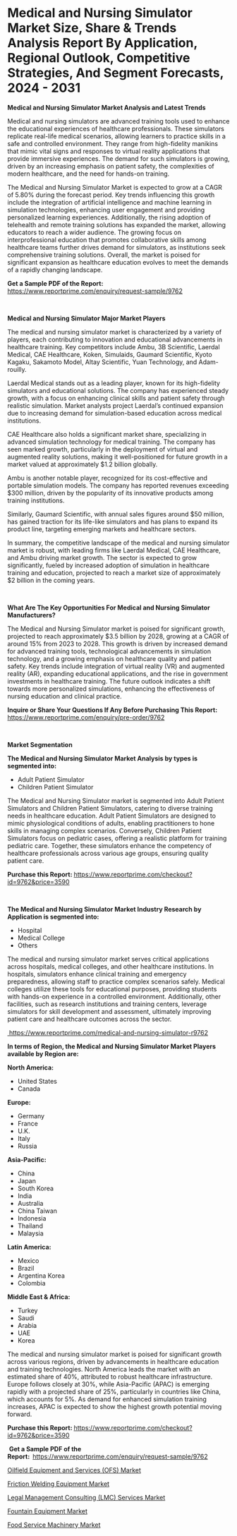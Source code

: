 <p><h1>Medical and Nursing Simulator Market Size, Share & Trends Analysis Report By Application, Regional Outlook, Competitive Strategies, And Segment Forecasts, 2024 - 2031</h1></p><p><strong>Medical and Nursing Simulator Market Analysis and Latest Trends</strong></p>
<p><p>Medical and nursing simulators are advanced training tools used to enhance the educational experiences of healthcare professionals. These simulators replicate real-life medical scenarios, allowing learners to practice skills in a safe and controlled environment. They range from high-fidelity manikins that mimic vital signs and responses to virtual reality applications that provide immersive experiences. The demand for such simulators is growing, driven by an increasing emphasis on patient safety, the complexities of modern healthcare, and the need for hands-on training.</p><p>The Medical and Nursing Simulator Market is expected to grow at a CAGR of 5.80% during the forecast period. Key trends influencing this growth include the integration of artificial intelligence and machine learning in simulation technologies, enhancing user engagement and providing personalized learning experiences. Additionally, the rising adoption of telehealth and remote training solutions has expanded the market, allowing educators to reach a wider audience. The growing focus on interprofessional education that promotes collaborative skills among healthcare teams further drives demand for simulators, as institutions seek comprehensive training solutions. Overall, the market is poised for significant expansion as healthcare education evolves to meet the demands of a rapidly changing landscape.</p></p>
<p><strong>Get a Sample PDF of the Report:&nbsp;</strong> <a href="https://www.reportprime.com/enquiry/request-sample/9762?utm_campaign=1119&utm_medium=2&utm_source=Github&utm_content=ia&utm_term=28112024&utm_id=medical-and-nursing-simulator">https://www.reportprime.com/enquiry/request-sample/9762</a></p>
<p>&nbsp;</p>
<p><strong>Medical and Nursing Simulator Major Market Players</strong></p>
<p><p>The medical and nursing simulator market is characterized by a variety of players, each contributing to innovation and educational advancements in healthcare training. Key competitors include Ambu, 3B Scientific, Laerdal Medical, CAE Healthcare, Koken, Simulaids, Gaumard Scientific, Kyoto Kagaku, Sakamoto Model, Altay Scientific, Yuan Technology, and Adam-rouilly.</p><p>Laerdal Medical stands out as a leading player, known for its high-fidelity simulators and educational solutions. The company has experienced steady growth, with a focus on enhancing clinical skills and patient safety through realistic simulation. Market analysts project Laerdal’s continued expansion due to increasing demand for simulation-based education across medical institutions.</p><p>CAE Healthcare also holds a significant market share, specializing in advanced simulation technology for medical training. The company has seen marked growth, particularly in the deployment of virtual and augmented reality solutions, making it well-positioned for future growth in a market valued at approximately $1.2 billion globally.</p><p>Ambu is another notable player, recognized for its cost-effective and portable simulation models. The company has reported revenues exceeding $300 million, driven by the popularity of its innovative products among training institutions.</p><p>Similarly, Gaumard Scientific, with annual sales figures around $50 million, has gained traction for its life-like simulators and has plans to expand its product line, targeting emerging markets and healthcare sectors.</p><p>In summary, the competitive landscape of the medical and nursing simulator market is robust, with leading firms like Laerdal Medical, CAE Healthcare, and Ambu driving market growth. The sector is expected to grow significantly, fueled by increased adoption of simulation in healthcare training and education, projected to reach a market size of approximately $2 billion in the coming years.</p></p>
<p>&nbsp;</p>
<p><strong>What Are The Key Opportunities For Medical and Nursing Simulator Manufacturers?</strong></p>
<p><p>The Medical and Nursing Simulator market is poised for significant growth, projected to reach approximately $3.5 billion by 2028, growing at a CAGR of around 15% from 2023 to 2028. This growth is driven by increased demand for advanced training tools, technological advancements in simulation technology, and a growing emphasis on healthcare quality and patient safety. Key trends include integration of virtual reality (VR) and augmented reality (AR), expanding educational applications, and the rise in government investments in healthcare training. The future outlook indicates a shift towards more personalized simulations, enhancing the effectiveness of nursing education and clinical practice.</p></p>
<p><strong>Inquire or Share Your Questions If Any Before Purchasing This Report:</strong> <a href="https://www.reportprime.com/enquiry/pre-order/9762?utm_campaign=1119&utm_medium=2&utm_source=Github&utm_content=ia&utm_term=28112024&utm_id=medical-and-nursing-simulator">https://www.reportprime.com/enquiry/pre-order/9762</a></p>
<p>&nbsp;</p>
<p><strong>Market Segmentation</strong></p>
<p><strong>The Medical and Nursing Simulator Market Analysis by types is segmented into:</strong></p>
<p><ul><li>Adult Patient Simulator</li><li>Children Patient Simulator</li></ul></p>
<p><p>The Medical and Nursing Simulator market is segmented into Adult Patient Simulators and Children Patient Simulators, catering to diverse training needs in healthcare education. Adult Patient Simulators are designed to mimic physiological conditions of adults, enabling practitioners to hone skills in managing complex scenarios. Conversely, Children Patient Simulators focus on pediatric cases, offering a realistic platform for training pediatric care. Together, these simulators enhance the competency of healthcare professionals across various age groups, ensuring quality patient care.</p></p>
<p><strong>Purchase this Report:&nbsp;</strong><a href="https://www.reportprime.com/checkout?id=9762&price=3590&utm_campaign=1119&utm_medium=2&utm_source=Github&utm_content=ia&utm_term=28112024&utm_id=medical-and-nursing-simulator">https://www.reportprime.com/checkout?id=9762&price=3590</a></p>
<p>&nbsp;</p>
<p><strong>The Medical and Nursing Simulator Market Industry Research by Application is segmented into:</strong></p>
<p><ul><li>Hospital</li><li>Medical College</li><li>Others</li></ul></p>
<p><p>The medical and nursing simulator market serves critical applications across hospitals, medical colleges, and other healthcare institutions. In hospitals, simulators enhance clinical training and emergency preparedness, allowing staff to practice complex scenarios safely. Medical colleges utilize these tools for educational purposes, providing students with hands-on experience in a controlled environment. Additionally, other facilities, such as research institutions and training centers, leverage simulators for skill development and assessment, ultimately improving patient care and healthcare outcomes across the sector.</p></p>
<p><a href="https://www.reportprime.com/medical-and-nursing-simulator-r9762?utm_campaign=1119&utm_medium=2&utm_source=Github&utm_content=ia&utm_term=28112024&utm_id=medical-and-nursing-simulator">&nbsp;https://www.reportprime.com/medical-and-nursing-simulator-r9762</a></p>
<p><strong>In terms of Region, the Medical and Nursing Simulator Market Players available by Region are:</strong></p>
<p>
    <p> <strong> North America: </strong>
        <ul>
            <li>United States</li>
            <li>Canada</li>
        </ul>
        </p> 
    <p> <strong> Europe: </strong>
        <ul>
            <li>Germany</li>
            <li>France</li>
            <li>U.K.</li>
            <li>Italy</li>
            <li>Russia</li>
        </ul>
        </p> 
    <p> <strong> Asia-Pacific: </strong>
        <ul>
            <li>China</li>
            <li>Japan</li>
            <li>South Korea</li>
            <li>India</li>
            <li>Australia</li>
            <li>China Taiwan</li>
            <li>Indonesia</li>
            <li>Thailand</li>
            <li>Malaysia</li>
        </ul>
        </p> 
    <p> <strong> Latin America: </strong>
        <ul>
            <li>Mexico</li>
            <li>Brazil</li>
            <li>Argentina Korea</li>
            <li>Colombia</li>
        </ul>
        </p> 
    <p> <strong> Middle East & Africa: </strong>
        <ul>
            <li>Turkey</li>
            <li>Saudi</li>
            <li>Arabia</li>
            <li>UAE</li>
            <li>Korea</li>
        </ul>
    </p>
    </p>
<p><p>The medical and nursing simulator market is poised for significant growth across various regions, driven by advancements in healthcare education and training technologies. North America leads the market with an estimated share of 40%, attributed to robust healthcare infrastructure. Europe follows closely at 30%, while Asia-Pacific (APAC) is emerging rapidly with a projected share of 25%, particularly in countries like China, which accounts for 5%. As demand for enhanced simulation training increases, APAC is expected to show the highest growth potential moving forward.</p></p>
<p><strong>Purchase this Report: </strong><a href="https://www.reportprime.com/checkout?id=9762&price=3590&utm_campaign=1119&utm_medium=2&utm_source=Github&utm_content=ia&utm_term=28112024&utm_id=medical-and-nursing-simulator">https://www.reportprime.com/checkout?id=9762&price=3590</a></p>
<p>&nbsp;<strong>Get a Sample PDF of the Report:&nbsp;&nbsp;</strong><a href="https://www.reportprime.com/enquiry/request-sample/9762?utm_campaign=1119&utm_medium=2&utm_source=Github&utm_content=ia&utm_term=28112024&utm_id=medical-and-nursing-simulator">https://www.reportprime.com/enquiry/request-sample/9762</a></p>
<p><strong></strong></p>
<p><p><a href="https://issuu.com/reportprime-2/docs/oilfield-equipment-and-services-ofs_d56b84f70d53d7?utm_campaign=1119&utm_medium=2&utm_source=Github&utm_content=ia&utm_term=28112024&utm_id=medical-and-nursing-simulator">Oilfield Equipment and Services (OFS) Market</a></p><p><a href="https://www.linkedin.com/pulse/friction-welding-equipment-market-pulse-82-expansion-blueprint-kxgvc?utm_campaign=1119&utm_medium=2&utm_source=Github&utm_content=ia&utm_term=28112024&utm_id=medical-and-nursing-simulator">Friction Welding Equipment Market</a></p><p><a href="https://issuu.com/reportprime-2/docs/legal-management-consulting-lmc-ser_707a3a9cf65e2d?utm_campaign=1119&utm_medium=2&utm_source=Github&utm_content=ia&utm_term=28112024&utm_id=medical-and-nursing-simulator">Legal Management Consulting (LMC) Services Market</a></p><p><a href="https://www.linkedin.com/pulse/fountain-equipment-market-drivers-challenges-forecast-2024-2031-bk3bc?utm_campaign=1119&utm_medium=2&utm_source=Github&utm_content=ia&utm_term=28112024&utm_id=medical-and-nursing-simulator">Fountain Equipment Market</a></p><p><a href="https://www.linkedin.com/pulse/food-service-machinery-revenue-growth-report-2024-2031-firmazon-vfzpc?utm_campaign=1119&utm_medium=2&utm_source=Github&utm_content=ia&utm_term=28112024&utm_id=medical-and-nursing-simulator">Food Service Machinery Market</a></p></p>